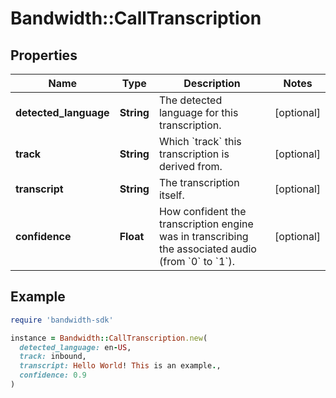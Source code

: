 # Bandwidth::CallTranscription

## Properties

| Name | Type | Description | Notes |
| ---- | ---- | ----------- | ----- |
| **detected_language** | **String** | The detected language for this transcription. | [optional] |
| **track** | **String** | Which &#x60;track&#x60; this transcription is derived from. | [optional] |
| **transcript** | **String** | The transcription itself. | [optional] |
| **confidence** | **Float** | How confident the transcription engine was in transcribing the associated audio (from &#x60;0&#x60; to &#x60;1&#x60;). | [optional] |

## Example

```ruby
require 'bandwidth-sdk'

instance = Bandwidth::CallTranscription.new(
  detected_language: en-US,
  track: inbound,
  transcript: Hello World! This is an example.,
  confidence: 0.9
)
```

